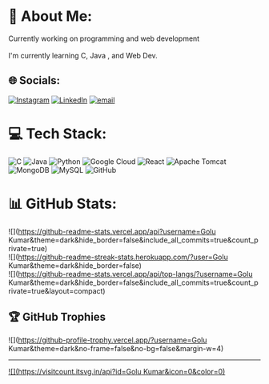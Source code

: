 # 💫 About Me:
Currently working on programming and web development<br><br>I'm currently learning C, Java , and Web Dev.<br>


## 🌐 Socials:
[![Instagram](https://img.shields.io/badge/Instagram-%23E4405F.svg?logo=Instagram&logoColor=white)](https://instagram.com/kunalbelieveinyourself) [![LinkedIn](https://img.shields.io/badge/LinkedIn-%230077B5.svg?logo=linkedin&logoColor=white)](https://linkedin.com/in/golu-kumar-b27919324) [![email](https://img.shields.io/badge/Email-D14836?logo=gmail&logoColor=white)](mailto:kunalndassbm@gmail.com) 

# 💻 Tech Stack:
![C](https://img.shields.io/badge/c-%2300599C.svg?style=for-the-badge&logo=c&logoColor=white) ![Java](https://img.shields.io/badge/java-%23ED8B00.svg?style=for-the-badge&logo=openjdk&logoColor=white) ![Python](https://img.shields.io/badge/python-3670A0?style=for-the-badge&logo=python&logoColor=ffdd54) ![Google Cloud](https://img.shields.io/badge/GoogleCloud-%234285F4.svg?style=for-the-badge&logo=google-cloud&logoColor=white) ![React](https://img.shields.io/badge/react-%2320232a.svg?style=for-the-badge&logo=react&logoColor=%2361DAFB) ![Apache Tomcat](https://img.shields.io/badge/apache%20tomcat-%23F8DC75.svg?style=for-the-badge&logo=apache-tomcat&logoColor=black) ![MongoDB](https://img.shields.io/badge/MongoDB-%234ea94b.svg?style=for-the-badge&logo=mongodb&logoColor=white) ![MySQL](https://img.shields.io/badge/mysql-4479A1.svg?style=for-the-badge&logo=mysql&logoColor=white) ![GitHub](https://img.shields.io/badge/github-%23121011.svg?style=for-the-badge&logo=github&logoColor=white)
# 📊 GitHub Stats:
![](https://github-readme-stats.vercel.app/api?username=Golu Kumar&theme=dark&hide_border=false&include_all_commits=true&count_private=true)<br/>
![](https://github-readme-streak-stats.herokuapp.com/?user=Golu Kumar&theme=dark&hide_border=false)<br/>
![](https://github-readme-stats.vercel.app/api/top-langs/?username=Golu Kumar&theme=dark&hide_border=false&include_all_commits=true&count_private=true&layout=compact)

## 🏆 GitHub Trophies
![](https://github-profile-trophy.vercel.app/?username=Golu Kumar&theme=dark&no-frame=false&no-bg=false&margin-w=4)

---
[![](https://visitcount.itsvg.in/api?id=Golu Kumar&icon=0&color=0)](https://visitcount.itsvg.in)

<!-- Proudly created with GPRM ( https://gprm.itsvg.in ) -->
